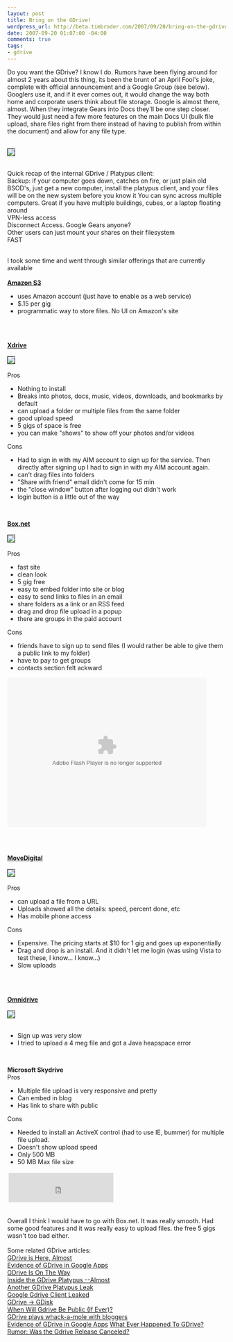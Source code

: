 ```yaml
--- 
layout: post
title: Bring on the GDrive!
wordpress_url: http://beta.timbroder.com/2007/09/20/bring-on-the-gdrive/
date: 2007-09-20 01:07:00 -04:00
comments: true
tags: 
- gdrive
---
```

Do you want the GDrive?  I know I do.  Rumors have been flying around for almost 2 years about this thing, its been the brunt of an April Fool's joke, complete with official announcement and a Google Group (see below).  Googlers use it, and if it ever comes out, it would change the way both home and corporate users think about file storage.  Google is almost there, almost.  When they integrate Gears into Docs they'll be one step closer.  They would just need a few more features on the main Docs UI (bulk file upload, share files right from there instead of having to publish from within the document) and allow for any file type. <br /><br />

<img src="http://lh3.google.com/timothy.broder/RvHFzfREi8I/AAAAAAAAMSI/87CkGvBuJLI/s400/plat1.jpg?imgdl=1" border=1/><br /><br />

Quick recap of the internal GDrive / Platypus client:<br />
Backup: if your computer goes down, catches on fire, or just plain old BSOD's, just get a new computer, install the platypus client, and your files <br />will be on the new system before you know it
You can sync across multiple computers.  Great if you have multiple buildings, cubes, or a laptop floating around<br />
VPN-less access<br />
Disconnect Access.  Google Gears anyone?<br />
Other users can just mount your shares on their filesystem<br />
FAST<br /><br />

I took some time and went through similar offerings that are currently available<br /><br />
<b>
<a href="http://aws.amazon.com/s3">Amazon S3</a></b>
<ul>
<li>uses Amazon account (just have to enable as a web service)</li>
<li>$.15 per gig</li>
<li>programmatic way to store files.  No UI on Amazon's site</li>
</ul>
<br /><br />

<b><a href="http://www.xdrive.com">Xdrive</a></b><br />
<br /><img src="http://lh6.google.com/timothy.broder/RvHFzPREi4I/AAAAAAAAMRo/Z4qDjUvEaSM/s400/xdrive.jpg?imgdl=1" border=1/><br /><br />
Pros
<ul>
<li>Nothing to install</li>
<li>Breaks into photos, docs, music, videos, downloads, and bookmarks by default</li>
<li>can upload a folder or multiple files from the same folder</li>
<li>good upload speed</li>
<li>5 gigs of space is free</li>
<li>you can make "shows" to show off your photos and/or videos</li>
</ul>

Cons
<ul>
<li>Had to sign in with my AIM account to sign up for the service.  Then directly after signing up I had to sign in with my AIM account again.</li>
<li>can't drag files into folders</li>
<li>"Share with friend" email didn't come for 15 min</li>
<li>the "close window" button after logging out didn't work</li>
<li>login button is a little out of the way</li>
</ul>
<br />

<b><a href="http://www.box.net">Box.net</a></b><br />
<br /><img src="http://lh6.google.com/timothy.broder/RvHFzPREi5I/AAAAAAAAMRw/Z_IsNLXYdyw/s400/boxnet.jpg?imgdl=1" border=1/><br /><br />
Pros
<ul>
<li>fast site</li>
<li>clean look</li>
<li>5 gig free</li>
<li>easy to embed folder into site or blog</li>
<li>easy to send links to files in an email</li>
<li>share folders as a link or an RSS feed</li>
<li>drag and drop file upload in a popup</li>
<li>there are groups in the paid account</li>
</ul>

Cons
<ul>
<li>friends have to sign up to send files (I would rather be able to give them a public link to my folder)</li>
<li>have to pay to get groups</li>
<li>contacts section felt ackward</li>
</ul>

<embed src="http://www.box.net/static/flash/box_explorer.swf?widgetHash=l1mrxeb5tv&cl=0" width="460" height="345" wmode="transparent" type="application/x-shockwave-flash"></embed>

<br /><br />

<b><a href="www.movedigital.com/">MoveDigital</a></b><br />
<br /><img src="http://lh3.google.com/timothy.broder/RvHFzfREi6I/AAAAAAAAMR4/JBWgcFd5K4k/s400/movedigital.jpg?imgdl=1" border=1/><br /><br />
Pros
<ul>
<li>can upload a file from a URL</li>
<li>Uploads showed all the details: speed, percent done, etc</li>
<li>Has mobile phone access</li>
</ul>

Cons
<ul>
<li>Expensive.  The pricing starts at $10 for 1 gig and goes up exponentially</li>
<li>Drag and drop is an install.  And it didn't let me login (was using Vista to test these, I know... I know...)</li>
<li>Slow uploads</li>
</ul>
<br /><br />

<b><a href="www.omnidrive.com/">Omnidrive</a></b><br />
<br /><img src="http://lh3.google.com/timothy.broder/RvHFzfREi7I/AAAAAAAAMSA/P_Z24ztAeQ4/s400/omni.jpg?imgdl=1" border=1/><br /><br />
<ul>
<li>Sign up was very slow</li>
<li>I tried to upload a 4 meg file and got a Java heapspace error</li>
</ul>
<br />

<b>Microsoft Skydrive</b><br />
Pros
<ul>
<li>Multiple file upload is very responsive and pretty</li>
<li>Can embed in blog</li>
<li>Has link to share with public</li>
</ul>

Cons
<ul>
<li>Needed to install an ActiveX control (had to use IE, bummer) for multiple file upload.</li>
<li>Doesn't show upload speed</li>
<li>Only 500 MB</li>
<li>50 MB Max file size</li>
</ul>

<iframe scrolling="no" marginheight="0" marginwidth="0" frameborder="0" style="width:240px;height:66px;margin:3px;padding:0;border:1px solid #dde5e9;background-color:#ffffff;" src="http://cid-5079047d73505454.skydrive.live.com/embedrowdetail.aspx/Documents/"></iframe>
<br /><br />

Overall I think I would have to go with Box.net.  It was really smooth.  Had some good features and it was really easy to upload files.  the free 5 gigs wasn't too bad either.
<br /><br />
Some related GDrive articles:<br />
<a href="http://googlified.com/2007gdrive-is-here-almost/">GDrive is Here, Almost</a><br />
<a href="http://blogoscoped.com/archive/2007-09-04-n51.html">Evidence of GDrive in Google Apps</a><br />
<a href="http://googlesystem.blogspot.com/2006/07/gdrive-is-on-way.html">GDrive Is On The Way</a><br />
<a href="http://battellemedia.com/archives/002986.php">Inside the GDrive Platypus --Almost</a><br />
<a href="http://www.techcrunch.com/2006/10/13/another-gdrive-platypus-leak/">Another GDrive Platypus Leak</a><br />
<a href="http://blogoscoped.com/archive/2006-10-13-n53.html">Google Gdrive Client Leaked</a><br />
<a href="http://googlified.com/2006gdrive-gdisk/">GDrive -> GDisk</a><br />
<a href="http://blogoscoped.com/archive/2006-07-11-n52.html">When Will Gdrive Be Public (If Ever)?</a><br />
<a href="http://www.techcrunch.com/2006/07/10/gdrive-plays-whack-a-mole-with-bloggers/">GDrive plays whack-a-mole with bloggers</a><br />
<a href="http://blogoscoped.com/archive/2007-09-04-n51.html">Evidence of GDrive in Google Apps</a>
<a href="http://www.techcrunch.com/2007/08/19/what-ever-happened-to-gdrive/">What Ever Happened To GDrive?</a><br />
<a href="http://blogoscoped.com/archive/2007-08-19-n82.html">Rumor: Was the Gdrive Release Canceled?</a>
